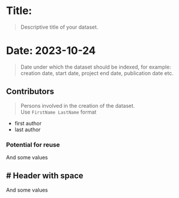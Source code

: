# Title:
> Descriptive title of your dataset.
# Date: 2023-10-24
> Date under which the dataset should be indexed, for example:
> creation date, start date, project end date, publication date etc.

## Contributors
> Persons involved in the creation of the dataset.  
> Use `FirstName LastName` format 
- first author
- last author

### Potential for reuse
And some values


## # Header with space
And some values

